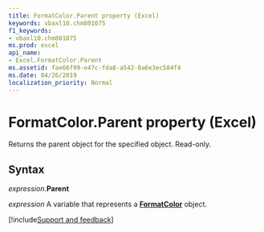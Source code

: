 ```yaml
---
title: FormatColor.Parent property (Excel)
keywords: vbaxl10.chm801075
f1_keywords:
- vbaxl10.chm801075
ms.prod: excel
api_name:
- Excel.FormatColor.Parent
ms.assetid: fae66f99-e47c-fda8-a542-8a6e3ec584f4
ms.date: 04/26/2019
localization_priority: Normal
---
```



# FormatColor.Parent property (Excel)

Returns the parent object for the specified object. Read-only.


## Syntax

_expression_.**Parent**

_expression_ A variable that represents a **[FormatColor](Excel.FormatColor.md)** object.




[!include[Support and feedback](~/includes/feedback-boilerplate.md)]
